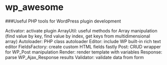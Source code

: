 # wp_awesome
###Useful PHP tools for WordPress plugin development

Activator: activate plugin
ArrayUtil:	useful methods for Array manipulation (find value by key, find value by index, get keys from multidimensional array)
Autoloader:	PHP class autoloader
Editor:	include WP built-in rich text editor
FieldsFactory: create custom HTML fields fastly
Post:	CRUD wrapper for WP_Post manipulation
Render:	render template with variables
Response:	parse WP_Ajax_Response results
Validator: validate data from form